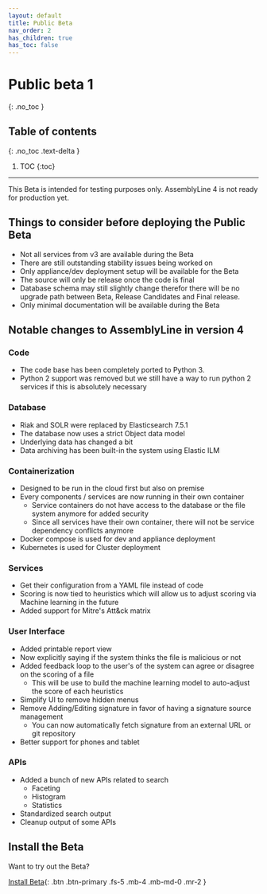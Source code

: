 ```yaml
---
layout: default
title: Public Beta
nav_order: 2
has_children: true
has_toc: false
---
```


# Public beta 1
{: .no_toc }

## Table of contents
{: .no_toc .text-delta }

1. TOC
{:toc}

---

This Beta is intended for testing purposes only. AssemblyLine 4 is not ready for production yet.

## Things to consider before deploying the Public Beta

- Not all services from v3 are available during the Beta
- There are still outstanding stability issues being worked on
- Only appliance/dev deployment setup will be available for the Beta
- The source will only be release once the code is final 
- Database schema may still slightly change therefor there will be no upgrade path between Beta, Release Candidates and Final release.
- Only minimal documentation will be available during the Beta

## Notable changes to AssemblyLine in version 4

### Code

- The code base has been completely ported to Python 3. 
- Python 2 support was removed but we still have a way to run python 2 services if this is absolutely necessary

### Database

- Riak and SOLR were replaced by Elasticsearch 7.5.1 
- The database now uses a strict Object data model
- Underlying data has changed a bit
- Data archiving has been built-in the system using Elastic ILM 

### Containerization

- Designed to be run in the cloud first but also on premise
- Every components / services are now running in their own container 
    - Service containers do not have access to the database or the file system anymore for added security
    - Since all services have their own container, there will not be service dependency conflicts anymore
- Docker compose is used for dev and appliance deployment 
- Kubernetes is used for Cluster deployment

### Services
    
- Get their configuration from a YAML file instead of code
- Scoring is now tied to heuristics which will allow us to adjust scoring via Machine learning in the future
- Added support for Mitre's Att&ck matrix 

### User Interface

- Added printable report view
- Now explicitly saying if the system thinks the file is malicious or not
- Added feedback loop to the user's of the system can agree or disagree on the scoring of a file
    - This will be use to build the machine learning model to auto-adjust the score of each heuristics
- Simplify UI to remove hidden menus
- Remove Adding/Editing signature in favor of having a signature source management
    - You can now automatically fetch signature from an external URL or git repository
- Better support for phones and tablet 

### APIs

- Added a bunch of new APIs related to search
    - Faceting
    - Histogram
    - Statistics
- Standardized search output
- Cleanup output of some APIs

## Install the Beta

Want to try out the Beta?

[Install Beta](./public_beta/install.html){: .btn .btn-primary .fs-5 .mb-4 .mb-md-0 .mr-2 }

